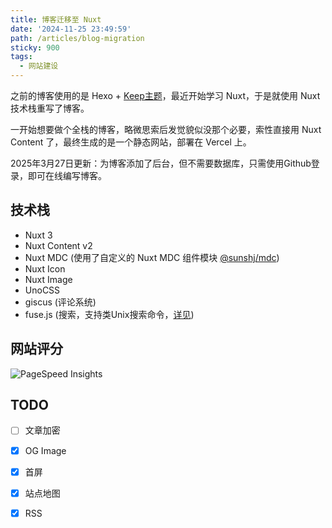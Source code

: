 ```yaml
---
title: 博客迁移至 Nuxt
date: '2024-11-25 23:49:59'
path: /articles/blog-migration
sticky: 900
tags: 
  - 网站建设
---
```


之前的博客使用的是 Hexo + [Keep主题](https://github.com/theme-keep)，最近开始学习 Nuxt，于是就使用 Nuxt 技术栈重写了博客。
<!--more-->
一开始想要做个全栈的博客，略微思索后发觉貌似没那个必要，索性直接用 Nuxt Content 了，最终生成的是一个静态网站，部署在 Vercel 上。

2025年3月27日更新：为博客添加了后台，但不需要数据库，只需使用Github登录，即可在线编写博客。

## 技术栈

- Nuxt 3
- Nuxt Content v2
- Nuxt MDC  (使用了自定义的 Nuxt MDC 组件模块 [@sunshj/mdc](https://github.com/sunshj/mdc))
- Nuxt Icon
- Nuxt Image
- UnoCSS 
- giscus (评论系统)
- fuse.js (搜索，支持类Unix搜索命令，[详见](https://www.fusejs.io/examples.html#extended-search))


## 网站评分
![PageSpeed Insights](https://cdn.jsdelivr.net/gh/sunshj/Staticfile/images/pagespeed-20250327212529.png)

## TODO

- [ ] 文章加密
- [x] OG Image
- [x] 首屏
- [x] 站点地图
- [x] RSS

 